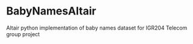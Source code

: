 # BabyNamesAltair
Altair python implementation of baby names dataset for IGR204 Telecom group project
